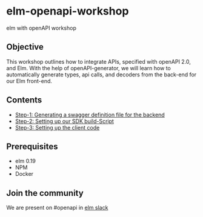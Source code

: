 # elm-openapi-workshop

elm with openAPI workshop

## Objective

This workshop outlines how to integrate APIs, specified with openAPI 2.0, and Elm. With the help of openAPI-generator, we will learn how to automatically generate types, api calls, and decoders from the back-end for our Elm front-end.

## Contents

* [Step-1: Generating a swagger definition file for the backend](step-1.md)
* [Step-2: Setting up our SDK build-Script](step-2.md)
* [Step-3: Setting up the client code](step-3.md)

## Prerequisites

* elm 0.19
* NPM
* Docker

## Join the community

We are present on #openapi in [elm slack](https://elmlang.herokuapp.com/)
